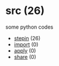 # src (26)
some python codes

+ [stepin](stepin/README.md) (26)
+ [import](import/README.md) (0)
+ [apply](apply/README.md) (0)
+ [share](share/README.md) (0)
